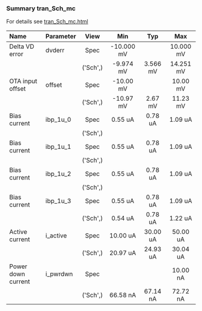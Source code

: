 ### Summary tran_Sch_mc

For details see <a href='tran_Sch_mc.html'>tran_Sch_mc.html</a>

|**Name**|**Parameter**|**View**|**Min** | **Typ** | **Max**|
|:---|:---|:---:|:---:|:---:|:---:|
|Delta VD error|dvderr | Spec | -10.000 mV |  | 10.000 mV |
| | | ('Sch',)|-9.974 mV | 3.566 mV | 14.251 mV |
|OTA input offset|offset | Spec | -10.00 mV |  | 10.00 mV |
| | | ('Sch',)|-10.97 mV | 2.67 mV | 11.23 mV |
|Bias current|ibp\_1u\_0 | Spec | 0.55 uA | 0.78 uA | 1.09 uA |
| | | ('Sch',)| |  |  |
|Bias current|ibp\_1u\_1 | Spec | 0.55 uA | 0.78 uA | 1.09 uA |
| | | ('Sch',)| |  |  |
|Bias current|ibp\_1u\_2 | Spec | 0.55 uA | 0.78 uA | 1.09 uA |
| | | ('Sch',)| |  |  |
|Bias current|ibp\_1u\_3 | Spec | 0.55 uA | 0.78 uA | 1.09 uA |
| | | ('Sch',)|0.54 uA | 0.78 uA | 1.22 uA |
|Active current|i\_active | Spec | 10.00 uA | 30.00 uA | 50.00 uA |
| | | ('Sch',)|20.97 uA | 24.93 uA | 30.04 uA |
|Power down current|i\_pwrdwn | Spec |  |  | 10.00 nA |
| | | ('Sch',)|66.58 nA | 67.14 nA | 72.72 nA |
